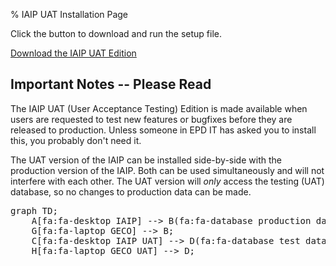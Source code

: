 % IAIP UAT Installation Page

Click the button to download and run the setup file.

[Download the
IAIP UAT Edition](IaipHorizon.application)

## Important Notes -- Please Read

The IAIP UAT (User Acceptance Testing) Edition is made available when users are requested to test new features or bugfixes before they are released to production. Unless someone in EPD IT has asked you to install this, you probably don't need it.

The UAT version of the IAIP can be installed side-by-side with the production version of the IAIP. Both can be used simultaneously and will not interfere with each other. The UAT version will *only* access the testing (UAT) database, so no changes to production data can be made.

<pre class="mermaid">
graph TD;
    A[fa:fa-desktop IAIP] --> B(fa:fa-database production database);
    G[fa:fa-laptop GECO] --> B;
    C[fa:fa-desktop IAIP UAT] --> D(fa:fa-database test database);
    H[fa:fa-laptop GECO UAT] --> D;
</pre>

<script src="https://use.fontawesome.com/73014ea0c4.js"></script>
<script src="https://cdnjs.cloudflare.com/ajax/libs/mermaid/8.11.5/mermaid.min.js" integrity="sha512-LEGEAp7eSh0xL8TV4ARXWfBz3TpnIDrGT61hbqAN/xjn+CnaoNfsJzdyMSO0IYhaAom+bCs9ELiGzljsi11qjw==" crossorigin="anonymous" referrerpolicy="no-referrer"></script>
<script>mermaid.initialize({startOnLoad:true});</script>

